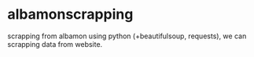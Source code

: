 # albamonscrapping
scrapping from albamon
using python (+beautifulsoup, requests), we can scrapping data from website. 
